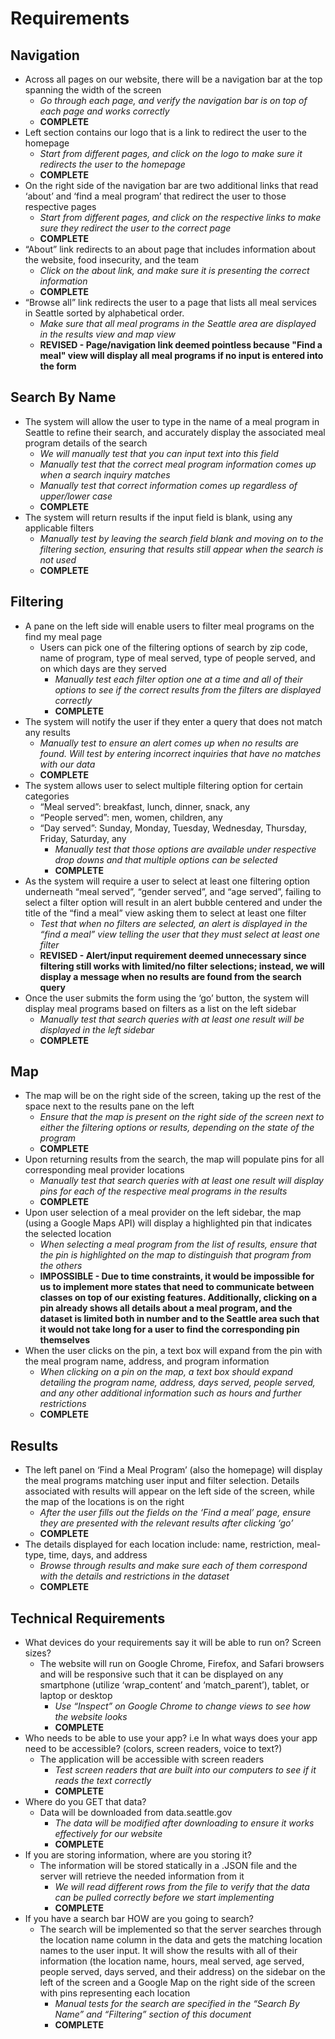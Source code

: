 # Requirements

## Navigation
- Across all pages on our website, there will be a navigation bar at the top spanning the width of the screen
    - *Go through each page, and verify the navigation bar is on top of each page and works correctly*
    - **COMPLETE**
- Left section contains our logo that is a link to redirect the user to the homepage
    - *Start from different pages, and click on the logo to make sure it redirects the user to the homepage*
    - **COMPLETE**
- On the right side of the navigation bar are two additional links that read ‘about’ and ‘find a meal program’ that redirect the user to those respective pages
    - *Start from different pages, and click on the respective links to make sure they redirect the user to the correct page*
    - **COMPLETE**
- “About” link redirects to an about page that includes information about the website, food insecurity, and the team
    - *Click on the about link, and make sure it is presenting the correct information*
    - **COMPLETE**
- “Browse all” link redirects the user to a page that lists all meal services in Seattle sorted by alphabetical order.
    - *Make sure that all meal programs in the Seattle area are displayed in the results view and map view*
    - **REVISED -  Page/navigation link deemed pointless because "Find a meal" view will display all meal programs if no input is entered into the form**

## Search By Name
- The system will allow the user to type in the name of a meal program in Seattle to refine their search, and accurately display the associated meal program details of the search
    - *We will manually test that you can input text into this field*
    - *Manually test that the correct meal program information comes up when a search inquiry matches*
    - *Manually test that correct information comes up regardless of upper/lower case*
    - **COMPLETE**
- The system will return results if the input field is blank, using any applicable filters
    - *Manually test by leaving the search field blank and moving on to the filtering section, ensuring that results still appear when the search is not used*
    - **COMPLETE**

## Filtering
- A pane on the left side will enable users to filter meal programs on the find my meal page
    - Users can pick one of the filtering options of search by zip code, name of program, type of meal served, type of people served, and on which days are they served
        - *Manually test each filter option one at a time and all of their options to see if the correct results from the filters are displayed correctly*
        - **COMPLETE**
- The system will notify the user if they enter a query that does not match any results
    - *Manually test to ensure an alert comes up when no results are found. Will test by entering incorrect inquiries that have no matches with our data*
    - **COMPLETE**
- The system allows user to select multiple filtering option for certain categories 
    - “Meal served”: breakfast, lunch, dinner, snack, any
    - “People served”: men, women, children, any
    - “Day served”: Sunday, Monday, Tuesday, Wednesday, Thursday, Friday, Saturday, any
        - *Manually test that those options are available under respective drop downs and that multiple options can be selected*
        - **COMPLETE**
- As the system will require a user to select at least one filtering option underneath “meal served”, “gender served”, and “age served”, failing to select a filter option will result in an alert bubble centered and under the title of the “find a meal” view asking them to select at least one filter
    - *Test that when no filters are selected, an alert is displayed in the “find a meal” view telling the user that they must select at least one filter*
    - **REVISED - Alert/input requirement deemed unnecessary since filtering still works with limited/no filter selections; instead, we will display a message when no results are found from the search query**
- Once the user submits the form using the ‘go’ button, the system will display meal programs based on filters as a list on the left sidebar 
    - *Manually test that search queries with at least one result will be displayed in the left sidebar*
    - **COMPLETE**

## Map
- The map will be on the right side of the screen, taking up the rest of the space next to the results pane on the left
    - *Ensure that the map is present on the right side of the screen next to either the filtering options or results, depending on the state of the program*
    - **COMPLETE**
- Upon returning results from the search, the map will populate pins for all corresponding meal provider locations
    - *Manually test that search queries with at least one result will display pins for each of the respective meal programs in the results*
    - **COMPLETE**
- Upon user selection of a meal provider on the left sidebar, the map (using a Google Maps API) will display a highlighted pin that indicates the selected location
    - *When selecting a meal program from the list of results, ensure that the pin is highlighted on the map to distinguish that program from the others*
    - **IMPOSSIBLE - Due to time constraints, it would be impossible for us to implement more states that need to communicate between classes on top of our existing features. Additionally, clicking on a pin already shows all details about a meal program, and the dataset is limited both in number and to the Seattle area such that it would not take long for a user to find the corresponding pin themselves**
- When the user clicks on the pin, a text box will expand from the pin with the meal program name, address, and program information
    - *When clicking on a pin on the map, a text box should expand detailing the program name, address, days served, people served, and any other additional information such as hours and further restrictions*
    - **COMPLETE**


## Results
- The left panel on ‘Find a Meal Program’ (also the homepage) will display the meal programs matching user input and filter selection. Details associated with results will appear on the left side of the screen, while the map of the locations is on the right
    - *After the user fills out the fields on the ‘Find a meal’ page, ensure they are presented with the relevant results after clicking ‘go’*
    - **COMPLETE**
- The details displayed for each location include: name, restriction, meal-type, time, days, and address
    - *Browse through results and make sure each of them correspond with the details and restrictions in the dataset*
    - **COMPLETE**


## Technical Requirements
- What devices do your requirements say it will be able to run on? Screen sizes?
    - The website will run on Google Chrome, Firefox, and Safari browsers and will be responsive such that it can be displayed on any smartphone (utilize ‘wrap_content’ and ‘match_parent’), tablet, or laptop or desktop
        - *Use “Inspect” on Google Chrome to change views to see how the website looks*
        - **COMPLETE**
- Who needs to be able to use your app? i.e In what ways does your app need to be accessible? (colors, screen readers, voice to text?)
    - The application will be accessible with screen readers
        - *Test screen readers that are built into our computers to see if it reads the text correctly*
        - **COMPLETE**
- Where do you GET that data?
    - Data will be downloaded from data.seattle.gov
        - *The data will be modified after downloading to ensure it works effectively for our website*
        - **COMPLETE**
- If you are storing information, where are you storing it?
    - The information will be stored statically in a .JSON file and the server will retrieve the needed information from it
        - *We will read different rows from the file to verify that the data can be pulled correctly before we start implementing*
        - **COMPLETE**
- If you have a search bar HOW are you going to search?
    - The search will be implemented so that the server searches through the location name column in the data and gets the matching location names to the user input. It will show the results with all of their information (the location name, hours, meal served, age served, people served, days served, and their address) on the sidebar on the left of the screen and a Google Map on the right side of the screen with pins representing each location
        - *Manual tests for the search are specified in the “Search By Name” and “Filtering” section of this document*
        - **COMPLETE**

